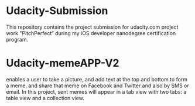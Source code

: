 # Udacity-Submission
This repository contains the project submission for udacity.com project work "PitchPerfect“ during my iOS developer nanodegree certification program.


# Udacity-memeAPP-V2
enables a user to take a picture, and add text at the top and bottom to form a meme, and share that meme on Facebook and Twitter and also by SMS or email. In this project, sent memes will appear in a tab view with two tabs: a table view and a collection view.
